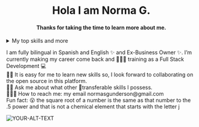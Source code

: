 <h1 align="center"> Hola I am Norma G. </h2>


<h4 align="center">Thanks for taking the time to learn more about me.</h4>

<details>
<summary>My top skills and more</summary>

| Rank | THING-TO-RANK |
|-----:|---------------|
|   -  |  React        |
|   1  |  JS           |
|   2  |  HTML         |
|   3  |  CSS          |
| next |  Redux        |

</details>
<p>
I am fully bilingual in Spanish and English ✨ and Ex-Business Owner ✨. I’m currently making my career come back and 👩🏻‍🎓 training as a Full Stack Development 💻 <br /> 
👨‍💻 It is easy for me to learn new skills so, I look forward to collaborating on the open source in this platform. <br />
🧘‍♂️ Ask me about what other 🦎transferable skills I possess. <br />
🙈🙉🙊 How to reach me: my email normasgunderson@gmail.com <br />
 Fun fact: 😮 the square root of a number is the same as that number to the .5 power and that is not a chemical element that starts with the letter j <br />
</p>

<!--
**HolaWorldWideWeb/HolaWorldWideWeb** is a  _special_ ✨ repository because its `README.md` (this file) appears on your GitHub profile.

Here are some ideas to get you started:

-->

<picture>
 <source media="(prefers-color-scheme: dark)" srcset="YOUR-DARKMODE-IMAGE">
 <source media="(prefers-color-scheme: light)" srcset="YOUR-LIGHTMODE-IMAGE">
 <img alt="YOUR-ALT-TEXT" src="YOUR-DEFAULT-IMAGE">
</picture>
